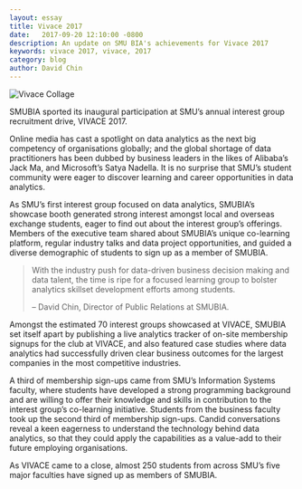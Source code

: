 ```yaml
---
layout: essay
title: Vivace 2017
date:   2017-09-20 12:10:00 -0800
description: An update on SMU BIA's achievements for Vivace 2017
keywords: vivace 2017, vivace, 2017
category: blog
author: David Chin
---
```


![Vivace Collage](https://i.imgur.com/udWFczP.png)

SMUBIA sported its inaugural participation at SMU’s annual interest group recruitment drive, VIVACE 2017.

Online media has cast a spotlight on data analytics as the next big competency of organisations globally; and the global shortage of data practitioners has been dubbed by business leaders in the likes of Alibaba’s Jack Ma, and Microsoft’s Satya Nadella. It is no surprise that SMU’s student community were eager to discover learning and career opportunities in data analytics.

As SMU’s first interest group focused on data analytics, SMUBIA’s showcase booth generated strong interest amongst local and overseas exchange students, eager to find out about the interest group’s offerings. Members of the executive team shared about SMUBIA’s unique co-learning platform, regular industry talks and data project opportunities, and guided a diverse demographic of students to sign up as a member of SMUBIA.

> With the industry push for data-driven business decision making and data talent, the time is ripe for a focused learning group to bolster analytics skillset development efforts among students.
> 
> – David Chin, Director of Public Relations at SMUBIA. 

Amongst the estimated 70 interest groups showcased at VIVACE, SMUBIA set itself apart by publishing a live analytics tracker of on-site membership signups for the club at VIVACE, and also featured case studies where data analytics had successfully driven clear business outcomes for the largest companies in the most competitive industries. 

A third of membership sign-ups came from SMU’s Information Systems faculty, where students have developed a strong programming background and are willing to offer their knowledge and skills in contribution to the interest group’s co-learning initiative. Students from the business faculty took up the second third of membership sign-ups. Candid conversations reveal a keen eagerness to understand the technology behind data analytics, so that they could apply the capabilities as a value-add to their future employing organisations.

As VIVACE came to a close, almost 250 students from across SMU’s five major faculties have signed up as members of SMUBIA. 

